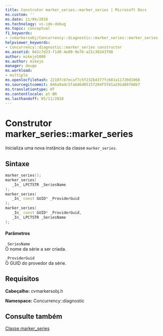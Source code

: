 ```yaml
---
title: Construtor marker_series::marker_series | Microsoft Docs
ms.custom: ''
ms.date: 11/04/2016
ms.technology: vs-ide-debug
ms.topic: conceptual
f1_keywords:
- cvmarkersobj/Concurrency::diagnostic::marker_series::marker_series
helpviewer_keywords:
- Concurrency::diagnostic::marker_series constructor
ms.assetid: 042c7d23-f1d8-4e09-9e76-a21c30243790
author: mikejo5000
ms.author: mikejo
manager: douge
ms.workload:
- multiple
ms.openlocfilehash: 22107cb7ecaf7c5f232b4377fc681a11720d1068
ms.sourcegitcommit: 046a9adc5fa6d6d05157204f5fd1a291d89760b7
ms.translationtype: HT
ms.contentlocale: pt-BR
ms.lasthandoff: 05/11/2018
---
```

# <a name="markerseriesmarkerseries-constructor"></a>Construtor marker_series::marker_series
Inicializa uma nova instância da classe `marker_series`.  
  
## <a name="syntax"></a>Sintaxe  
  
```cpp  
marker_series();  
marker_series(  
   _In_ LPCTSTR _SeriesName  
);  
marker_series(  
   _In_ const GUID* _ProviderGuid  
);  
marker_series(  
   _In_ const GUID* _ProviderGuid,  
   _In_ LPCTSTR _SeriesName  
);  
```  
  
#### <a name="parameters"></a>Parâmetros  
 `_SeriesName`  
 O nome da série a ser criada.  
  
 `_ProviderGuid`  
 O GUID do provedor da série.  
  
## <a name="requirements"></a>Requisitos  
 **Cabeçalho:** cvmarkersobj.h  
  
 **Namespace:** Concurrency::diagnostic  
  
## <a name="see-also"></a>Consulte também  
 [Classe marker_series](../profiling/marker-series-class.md)